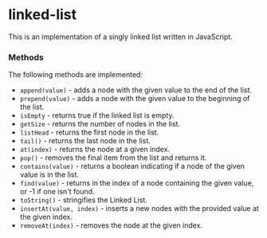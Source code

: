 # linked-list

This is an implementation of a singly linked list written in JavaScript.

### Methods

The following methods are implemented:

* `append(value)` - adds a node with the given value to the end of the list.
* `prepend(value)` - adds a node with the given value to the beginning of the list.
* `isEmpty` - returns true if the linked list is empty.
* `getSize` - returns the number of nodes in the list.
* `listHead` - returns the first node in the list.
* `tail()` - returns the last node in the list.
* `at(index)` - returns the node at a given index.
* `pop()` - removes the final item from the list and returns it.
* `contains(value)` - returns a boolean indicating if a node of the given value is in the list.
* `find(value)` - returns in the index of a node containing the given value, or -1 if one isn't found.
* `toString()` - stringifies the Linked List.
* `insertAt(value, index)` - inserts a new nodes with the provided value at the given index.
* `removeAt(index)` - removes the node at the given index.
